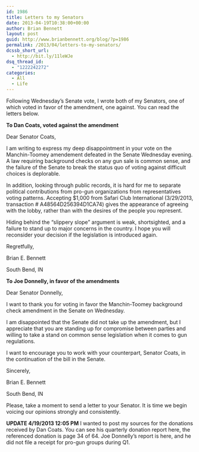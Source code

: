 ```yaml
---
id: 1986
title: Letters to my Senators
date: 2013-04-19T10:38:00+00:00
author: Brian Bennett
layout: post
guid: http://www.brianbennett.org/blog/?p=1986
permalink: /2013/04/letters-to-my-senators/
dcssb_short_url:
  - http://bit.ly/11leWJe
dsq_thread_id:
  - "1222242272"
categories:
  - All
  - Life
---
```

Following Wednesday&#8217;s Senate vote, I wrote both of my Senators, one of which voted in favor of the amendment, one against. You can read the letters below.

**To Dan Coats, voted against the amendment**
  
Dear Senator Coats,
  
I am writing to express my deep disappointment in your vote on the Manchin-Toomey amendement defeated in the Senate Wednesday evening. A law requiring background checks on any gun sale is common sense, and the failure of the Senate to break the status quo of voting against difficult choices is deplorable.

In addition, looking through public records, it is hard for me to separate political contributions from pro-gun organizations from representatives voting patterns. Accepting $1,000 from Safari Club International (3/29/2013, transaction # A48564D256394D1CA74) gives the appearance of agreeing with the lobby, rather than with the desires of the people you represent.

Hiding behind the &#8220;slippery slope&#8221; argument is weak, shortsighted, and a failure to stand up to major concerns in the country. I hope you will reconsider your decision if the legislation is introduced again.

Regretfully,
  
Brian E. Bennett
  
South Bend, IN

**To Joe Donnelly, in favor of the amendments**
  
Dear Senator Donnelly,
  
I want to thank you for voting in favor the Manchin-Toomey background check amendment in the Senate on Wednesday.

I am disappointed that the Senate did not take up the amendment, but I appreciate that you are standing up for compromise between parties and willing to take a stand on common sense legislation when it comes to gun regulations.

I want to encourage you to work with your counterpart, Senator Coats, in the continuation of the bill in the Senate.

Sincerely,
  
Brian E. Bennett
  
South Bend, IN

Please, take a moment to send a letter to your Senator. It is time we begin voicing our opinions strongly and consistently.

**UPDATE 4/19/2013 12:05 PM** I wanted to post my sources for the donations received by Dan Coats. You can see his quarterly donation report here, the referenced donation is page 34 of 64. Joe Donnelly&#8217;s report is here, and he did not file a receipt for pro-gun groups during Q1.
